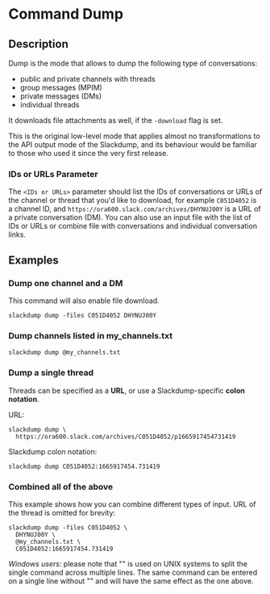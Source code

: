 # Command Dump

## Description

Dump is the mode that allows to dump the following type of conversations:

- public and private channels with threads
- group messages (MPIM)
- private messages (DMs)
- individual threads

It downloads file attachments as well, if the `-download` flag is set.

This is the original low-level mode that applies almost no transformations to
the API output mode of the Slackdump, and its behaviour would be familiar
to those who used it since the very first release.

### IDs or URLs Parameter

The `<IDs or URLs>` parameter should list the IDs of conversations or URLs of
the channel or thread that you'd like to download, for example `C051D4052` is
a channel ID, and `https://ora600.slack.com/archives/DHYNUJ00Y` is a URL of a
private conversation (DM). You can also use an input file with the list of
IDs or URLs or combine file with conversations and individual conversation
links.

## Examples

### Dump one channel and a DM

This command will also enable file download.

```shell
slackdump dump -files C051D4052 DHYNUJ00Y
```

### Dump channels listed in my_channels.txt

```shell
slackdump dump @my_channels.txt
```

### Dump a single thread

Threads can be specified as a **URL**, or use a Slackdump-specific
**colon notation**.

URL:

```shell
slackdump dump \
  https://ora600.slack.com/archives/C051D4052/p1665917454731419
```

Slackdump colon notation:

```shell
slackdump dump C051D4052:1665917454.731419
```

### Combined all of the above

This example shows how you can combine different types of input. URL of the
thread is omitted for brevity:

```shell
slackdump dump -files C051D4052 \
  DHYNUJ00Y \ 
  @my_channels.txt \
  C051D4052:1665917454.731419
```

_Windows users_: please note that "\" is used on UNIX systems to split the
single command across multiple lines.  The same command can be entered on a
single line without "\" and will have the same effect as the one above.
